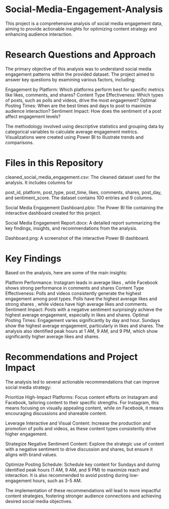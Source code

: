 # Social-Media-Engagement-Analysis
This project is a comprehensive analysis of social media engagement data, aiming to provide actionable insights for optimizing content strategy and enhancing audience interaction.

# Research Questions and Approach
The primary objective of this analysis was to understand social media engagement patterns within the provided dataset. The project aimed to answer key questions by examining various factors, including:

Engagement by Platform: Which platforms perform best for specific metrics like likes, comments, and shares?
Content Type Effectiveness: Which types of posts, such as polls and videos, drive the most engagement?
Optimal Posting Times: When are the best times and days to post to maximize audience interaction?
Sentiment Impact: How does the sentiment of a post affect engagement levels?

The methodology involved using descriptive statistics and grouping data by categorical variables to calculate average engagement metrics. Visualizations were created using Power BI to illustrate trends and comparisons.


# Files in this Repository
cleaned_social_media_engagement.csv: The cleaned dataset used for the analysis. It includes columns for 

post_id, platform, post_type, post_time, likes, comments, shares, post_day, and sentiment_score. The dataset contains 100 entries and 9 columns.

Social Media Engagement Dashboard.pbix: The Power BI file containing the interactive dashboard created for this project.

Social Media Engagement Report.docx: A detailed report summarizing the key findings, insights, and recommendations from the analysis.

Dashboard.png: A screenshot of the interactive Power BI dashboard.

# Key Findings
Based on the analysis, here are some of the main insights:

Platform Performance: Instagram leads in average likes , while Facebook shows strong performance in comments and shares
Content Type Effectiveness: Polls and videos consistently generate the highest engagement among post types. Polls have the highest average likes and strong shares , while videos have high average likes and comments.
Sentiment Impact: Posts with a negative sentiment surprisingly achieve the highest average engagement, especially in likes and shares.
Optimal Posting Times: Engagement varies significantly by day and hour. Sundays show the highest average engagement, particularly in likes and shares. The analysis also identified peak hours at 1 AM, 9 AM, and 9 PM, which show significantly higher average likes and shares.


# Recommendations and Project Impact
The analysis led to several actionable recommendations that can improve social media strategy:

Prioritize High-Impact Platforms: Focus content efforts on Instagram and Facebook, tailoring content to their specific strengths. For Instagram, this means focusing on visually appealing content, while on Facebook, it means encouraging discussions and shareable content.

Leverage Interactive and Visual Content: Increase the production and promotion of polls and videos, as these content types consistently drive higher engagement.

Strategize Negative Sentiment Content: Explore the strategic use of content with a negative sentiment to drive discussion and shares, but ensure it aligns with brand values.

Optimize Posting Schedule: Schedule key content for Sundays and during identified peak hours (1 AM, 9 AM, and 9 PM) to maximize reach and interaction. It is also recommended to avoid posting during low-engagement hours, such as 3-5 AM.


The implementation of these recommendations will lead to more impactful content strategies, fostering stronger audience connections and achieving desired social media objectives.

